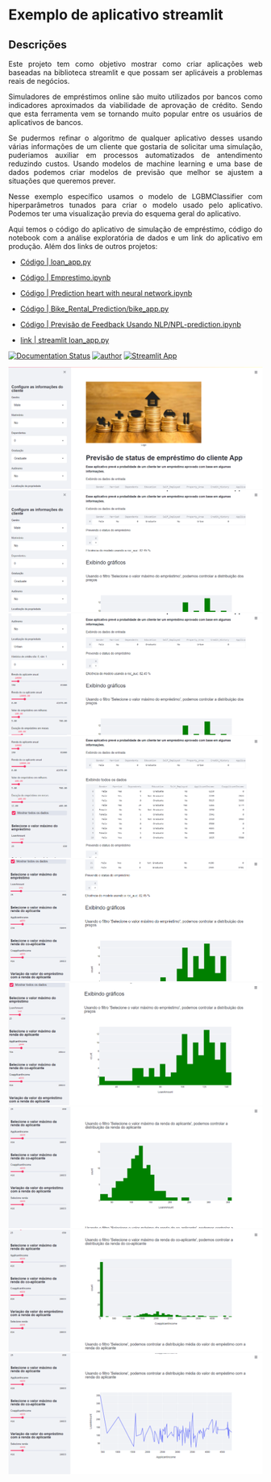 # Exemplo de aplicativo streamlit
## Descrições
<p align="justify"> Este projeto tem como objetivo mostrar como criar aplicações web baseadas na biblioteca streamlit e
  que possam ser aplicáveis a problemas reais de negócios. </p>
  
<p align="justify"> Simuladores de empréstimos online são muito utilizados por bancos como indicadores aproximados da viabilidade de aprovação de crédito.
  Sendo que esta ferramenta vem se tornando muito popular entre os usuários de aplicativos de bancos. </p>
 
 <p align="justify"> Se pudermos refinar o algoritmo de qualquer aplicativo desses usando várias informações de um cliente que gostaria de solicitar 
  uma simulação, puderiamos auxiliar em processos automatizados de antendimento reduzindo custos. Usando modelos de machine learning e uma base de dados 
  podemos criar modelos de previsão que melhor se ajustem a situações que queremos prever. </p>
 
  <p align="justify"> Nesse exemplo específico usamos o modelo de LGBMClassifier com hiperparâmetros tunados para criar o modelo usado pelo aplicativo. Podemos ter uma visualização previa do esquema geral do aplicativo.  </p>
  
  <p align="justify"> Aqui temos o código do aplicativo de simulação de empréstimo, código do notebook com a análise exploratória de dados e um link do aplicativo em produção. Além dos links de outros projetos: </p>
  
- [Código | loan_app.py](https://github.com/RondinellyMorais/data-science-projet/blob/master/Simulador%20de%20emprestimo/loan_app.py) 
 
- [Código | Emprestimo.ipynb](https://github.com/RondinellyMorais/data-science-project/blob/master/C%C3%B3pia_de_Emprestimo.ipynb)

- [Código | Prediction heart with neural network.ipynb](https://github.com/RondinellyMorais/data-science-projet/blob/master/Predi%C3%A7%C3%A3o%20da%20chances%20de%20doen%C3%A7a%20card%C3%ADaca%20usando%20rede%20neural/Prediction%20heart%20with%20neural%20network.ipynb)

- [Código | Bike_Rental_Prediction/bike_app.py](https://github.com/RondinellyMorais/data-science-project/blob/master/Bike_Rental_Prediction/bike_app.py)

- [Código | Previsão de Feedback Usando NLP/NPL-prediction.ipynb](https://github.com/RondinellyMorais/data-science-project/blob/master/Previs%C3%A3o%20de%20Feedback%20Usando%20NLP/NPL-prediction.ipynb)

- [link | streamlit loan_app.py](https://share.streamlit.io/rondinellymorais/emprestimo-streamlit/loan_app.py)

  
[![Documentation Status](https://readthedocs.com/projects/streamlit-streamlit/badge/?version=latest)](https://docs.streamlit.io/en/latest/?badge=latest)
[![author](https://img.shields.io/badge/author-rondinelly-red.svg)](https://www.linkedin.com/in/rondinellyoliveiradatascience)
[![Streamlit App](https://static.streamlit.io/badges/streamlit_badge_black_white.svg)](https://streamlit.io/gallery)


![Wellcome](/img/1.png?raw=True)
![Wellcome](/img/2.png?raw=True)
![Wellcome](/img/3.png?raw=True)
![Wellcome](/img/4.png?raw=True)
![Wellcome](/img/5.png?raw=True)
![Wellcome](/img/6.png?raw=True)
![Wellcome](/img/7.png?raw=True)
![Wellcome](/img/8.png?raw=True)
![Wellcome](/img/9.png?raw=True)


